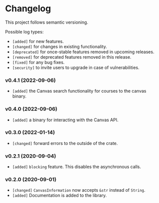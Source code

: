 # Changelog

This project follows semantic versioning.

Possible log types:

- `[added]` for new features.
- `[changed]` for changes in existing functionality.
- `[deprecated]` for once-stable features removed in upcoming releases.
- `[removed]` for deprecated features removed in this release.
- `[fixed]` for any bug fixes.
- `[security]` to invite users to upgrade in case of vulnerabilities.

### v0.4.1 (2022-09-06)
- `[added]` the Canvas search functionality for courses to the canvas binary.

### v0.4.0 (2022-09-06)
- `[added]` a binary for interacting with the Canvas API.

### v0.3.0 (2022-01-14)
- `[changed]` forward errors to the outside of the crate.

### v0.2.1 (2020-09-04)
- `[added]` `blocking` feature. This disables the asynchronous calls.

### v0.2.0 (2020-09-01)
- `[changed]` `CanvasInformation` now accepts `&str` instead of `String`.
- `[added]` Documentation is added to the library.
